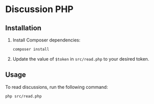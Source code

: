 # Discussion PHP

## Installation

1. Install Composer dependencies:
    ```sh
    composer install
    ```

2. Update the value of `$token` in `src/read.php` to your desired token.

## Usage

To read discussions, run the following command:
```sh
php src/read.php